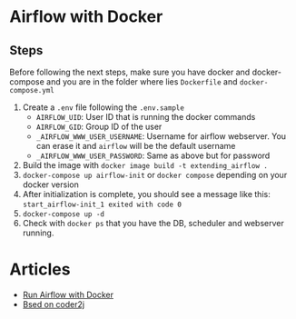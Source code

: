 # Airflow with Docker

## Steps

Before following the next steps, make sure you have docker and docker-compose and you are in the folder where lies `Dockerfile` and `docker-compose.yml`

1. Create a `.env` file following the `.env.sample`
    - `AIRFLOW_UID`: User ID that is running the docker commands
    - `AIRFLOW_GID`: Group ID of the user
    - `_AIRFLOW_WWW_USER_USERNAME`: Username for airflow webserver. You can erase it and `airflow` will be the default username
    - `_AIRFLOW_WWW_USER_PASSWORD`: Same as above but for password
1. Build the image with `docker image build -t extending_airflow .`
1. `docker-compose up airflow-init` or `docker compose` depending on your docker version
1. After initialization is complete, you should see a message like this: `start_airflow-init_1 exited with code 0`
1. `docker-compose up -d`
1. Check with `docker ps` that you have the DB, scheduler  and webserver running.

# Articles
- [Run Airflow with Docker](https://airflow.apache.org/docs/apache-airflow/stable/howto/docker-compose/index.html)
- [Bsed on coder2j](https://github.com/coder2j/airflow-docker)